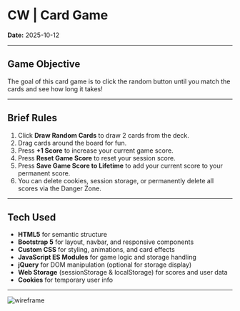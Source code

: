 # CW | Card Game

**Date:** 2025-10-12

---

## **Game Objective**
The goal of this card game is to click the random button until you match the cards and see how long it takes!

---

## **Brief Rules**
1. Click **Draw Random Cards** to draw 2 cards from the deck.  
2. Drag cards around the board for fun.  
3. Press **+1 Score** to increase your current game score.  
4. Press **Reset Game Score** to reset your session score.  
5. Press **Save Game Score to Lifetime** to add your current score to your permanent score.  
6. You can delete cookies, session storage, or permanently delete all scores via the Danger Zone.  

---

## **Tech Used**
- **HTML5** for semantic structure  
- **Bootstrap 5** for layout, navbar, and responsive components  
- **Custom CSS** for styling, animations, and card effects  
- **JavaScript ES Modules** for game logic and storage handling  
- **jQuery** for DOM manipulation (optional for storage display)  
- **Web Storage** (sessionStorage & localStorage) for scores and user data  
- **Cookies** for temporary user info  

---
 ![wireframe](image0.jpeg)

